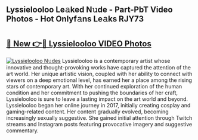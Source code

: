 ## Lyssielooloo Le𝚊ked N𝚞de - Part-PbT Video Photos - Hot Onlyf𝚊ns Le𝚊ks RJY73

# <h2><a href="http://ac48707.deff.icu/?id=Lyssielooloo">🔗 New 👉🔴 Lyssielooloo VIDEO Photos</a></h2>

[![Lyssielooloo N𝚞des](https://i.imgur.com/rIISA9y.gif)](http://ac48707.deff.icu/?id=Lyssielooloo)
Lyssielooloo is a contemporary artist whose innovative and thought-provoking works have captured the attention of the art world. Her unique artistic vision, coupled with her ability to connect with viewers on a deep emotional level, has earned her a place among the rising stars of contemporary art. With her continued exploration of the human condition and her commitment to pushing the boundaries of her craft, Lyssielooloo is sure to leave a lasting impact on the art world and beyond. Lyssielooloo began her online journey in 2017, initially creating cosplay and gaming-related content. Her content gradually evolved, becoming increasingly sexually suggestive. She gained initial attention through Twitch streams and Instagram posts featuring provocative imagery and suggestive commentary.
